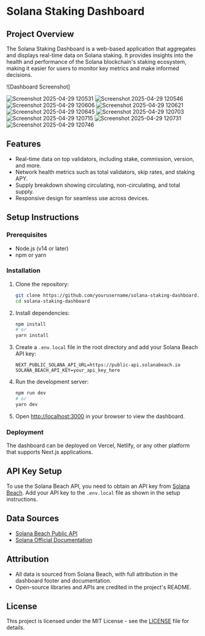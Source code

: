 # Solana Staking Dashboard

## Project Overview

The Solana Staking Dashboard is a web-based application that aggregates and displays real-time data on Solana staking. It provides insights into the health and performance of the Solana blockchain's staking ecosystem, making it easier for users to monitor key metrics and make informed decisions.

![Dashboard Screenshot]

![Screenshot 2025-04-29 120531](https://github.com/user-attachments/assets/16044bb7-afc2-4717-8a28-39a2a133ae13)
![Screenshot 2025-04-29 120546](https://github.com/user-attachments/assets/8f3ce1e8-20a8-4a1d-8f67-bbe6478dc68a)
![Screenshot 2025-04-29 120606](https://github.com/user-attachments/assets/c8ad729c-fb4c-4a75-9f3e-c043dd3ffe81)
![Screenshot 2025-04-29 120621](https://github.com/user-attachments/assets/db3b68f8-b905-4382-b29c-1fed3c135270)
![Screenshot 2025-04-29 120645](https://github.com/user-attachments/assets/b2ba8bc4-a964-4596-98f6-69c5a38c4bfb)
![Screenshot 2025-04-29 120703](https://github.com/user-attachments/assets/26b6264f-5965-4677-8fe0-4b97629292db)
![Screenshot 2025-04-29 120715](https://github.com/user-attachments/assets/e753e178-172a-4230-a1a9-1d51b0f6d45e)
![Screenshot 2025-04-29 120731](https://github.com/user-attachments/assets/834dd362-9622-4d9b-9730-f141eb228a6b)
![Screenshot 2025-04-29 120746](https://github.com/user-attachments/assets/b8bf01a3-5045-4462-ade8-d3d860cbe47c)



## Features

- Real-time data on top validators, including stake, commission, version, and more.
- Network health metrics such as total validators, skip rates, and staking APY.
- Supply breakdown showing circulating, non-circulating, and total supply.
- Responsive design for seamless use across devices.

## Setup Instructions

### Prerequisites

- Node.js (v14 or later)
- npm or yarn

### Installation

1. Clone the repository:
   ```bash
   git clone https://github.com/yourusername/solana-staking-dashboard.git
   cd solana-staking-dashboard
   ```

2. Install dependencies:
   ```bash
   npm install
   # or
   yarn install
   ```

3. Create a `.env.local` file in the root directory and add your Solana Beach API key:
   ```
   NEXT_PUBLIC_SOLANA_API_URL=https://public-api.solanabeach.io
   SOLANA_BEACH_API_KEY=your_api_key_here
   ```

4. Run the development server:
   ```bash
   npm run dev
   # or
   yarn dev
   ```

5. Open [http://localhost:3000](http://localhost:3000) in your browser to view the dashboard.

### Deployment

The dashboard can be deployed on Vercel, Netlify, or any other platform that supports Next.js applications.

## API Key Setup

To use the Solana Beach API, you need to obtain an API key from [Solana Beach](https://public-api.solanabeach.io/). Add your API key to the `.env.local` file as shown in the setup instructions.

## Data Sources

- [Solana Beach Public API](https://github.com/solana-beach/api)
- [Solana Official Documentation](https://docs.solana.com/)

## Attribution

- All data is sourced from Solana Beach, with full attribution in the dashboard footer and documentation.
- Open-source libraries and APIs are credited in the project's README.

## License

This project is licensed under the MIT License - see the [LICENSE](LICENSE) file for details. 
